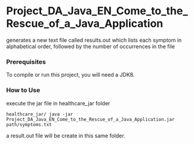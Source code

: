 # Project_DA_Java_EN_Come_to_the_Rescue_of_a_Java_Application

generates a new text file called results.out which lists each symptom in alphabetical order, followed by the number of occurrences in the file

### Prerequisites

To compile or run this project, you will need a JDK8. 

### How to Use 

execute the jar file in healthcare_jar folder 

```
healthcare_jar/ java -jar Project_DA_Java_EN_Come_to_the_Rescue_of_a_Java_Application.jar path/symptoms.txt

```

a result.out file will be create in this same folder. 